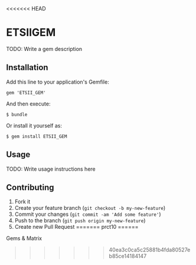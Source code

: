 <<<<<<< HEAD
# ETSIIGEM

TODO: Write a gem description

## Installation

Add this line to your application's Gemfile:

    gem 'ETSII_GEM'

And then execute:

    $ bundle

Or install it yourself as:

    $ gem install ETSII_GEM

## Usage

TODO: Write usage instructions here

## Contributing

1. Fork it
2. Create your feature branch (`git checkout -b my-new-feature`)
3. Commit your changes (`git commit -am 'Add some feature'`)
4. Push to the branch (`git push origin my-new-feature`)
5. Create new Pull Request
=======
prct10
======

Gems &amp; Matrix
>>>>>>> 40ea3c0ca5c25881b4fda80527eb85ce14184147

